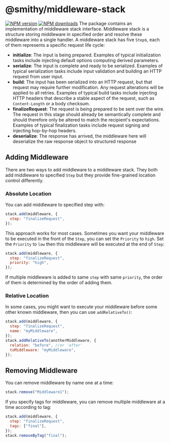 # @smithy/middleware-stack
[![NPM version](https://img.shields.io/npm/v/@smithy/middleware-stack/latest.svg)](https://www.npmjs.com/package/@smithy/middleware-stack)
[![NPM downloads](https://img.shields.io/npm/dm/@smithy/middleware-stack.svg)](https://www.npmjs.com/package/@smithy/middleware-stack)
The package contains an implementation of middleware stack interface. Middleware
stack is a structure storing middleware in specified order and resolve these
middleware into a single handler.
A middleware stack has five `Step`s, each of them represents a specific request life cycle:
- **initialize**: The input is being prepared. Examples of typical initialization tasks include injecting default options computing derived parameters.
- **serialize**: The input is complete and ready to be serialized. Examples of typical serialization tasks include input validation and building an HTTP request from user input.
- **build**: The input has been serialized into an HTTP request, but that request may require further modification. Any request alterations will be applied to all retries. Examples of typical build tasks include injecting HTTP headers that describe a stable aspect of the request, such as `Content-Length` or a body checksum.
- **finalizeRequest**: The request is being prepared to be sent over the wire. The request in this stage should already be semantically complete and should therefore only be altered to match the recipient's expectations. Examples of typical finalization tasks include request signing and injecting hop-by-hop headers.
- **deserialize**: The response has arrived, the middleware here will deserialize the raw response object to structured response
## Adding Middleware
There are two ways to add middleware to a middleware stack. They both add middleware to specified `Step` but they provide fine-grained location control differently.
### Absolute Location
You can add middleware to specified step with:
```javascript
stack.add(middleware, {
  step: "finalizeRequest",
});
```
This approach works for most cases. Sometimes you want your middleware to be executed in the front of the `Step`, you can set the `Priority` to `high`. Set the `Priority` to `low` then this middleware will be executed at the end of `Step`:
```javascript
stack.add(middleware, {
  step: "finalizeRequest",
  priority: "high",
});
```
If multiple middleware is added to same `step` with same `priority`, the order of them is determined by the order of adding them.
### Relative Location
In some cases, you might want to execute your middleware before some other known middleware, then you can use `addRelativeTo()`:
```javascript
stack.add(middleware, {
  step: "finalizeRequest",
  name: "myMiddleware",
});
stack.addRelativeTo(anotherMiddleware, {
  relation: "before", //or 'after'
  toMiddleware: "myMiddleware",
});
```
## Removing Middleware
You can remove middleware by name one at a time:
```javascript
stack.remove("Middleware1");
```
If you specify tags for middleware, you can remove multiple middleware at a time according to tag:
```javascript
stack.add(middleware, {
  step: "finalizeRequest",
  tags: ["final"],
});
stack.removeByTag("final");
```

